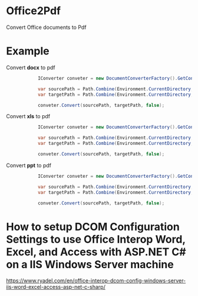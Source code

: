 # Office2Pdf
Convert Office documents to Pdf

# Example
Convert **docx** to pdf

```C#
            IConverter conveter = new DocumentConverterFactory().GetConverter(ContentType.DOCX);

            var sourcePath = Path.Combine(Environment.CurrentDirectory, "docs", "Test.docx");
            var targetPath = Path.Combine(Environment.CurrentDirectory, "docs", "Testdocx.pdf");

            conveter.Convert(sourcePath, targetPath, false);
```

Convert **xls** to pdf

```C#
            IConverter conveter = new DocumentConverterFactory().GetConverter(ContentType.XLS);

            var sourcePath = Path.Combine(Environment.CurrentDirectory, "docs", "Test.xls");
            var targetPath = Path.Combine(Environment.CurrentDirectory, "docs", "Testxls.pdf");

            conveter.Convert(sourcePath, targetPath, false);
```

Convert **ppt** to pdf

```C#
            IConverter conveter = new DocumentConverterFactory().GetConverter(ContentType.PPT);

            var sourcePath = Path.Combine(Environment.CurrentDirectory, "docs", "Test.ppt");
            var targetPath = Path.Combine(Environment.CurrentDirectory, "docs", "Testppt.pdf");

            conveter.Convert(sourcePath, targetPath, false);
```

# How to setup DCOM Configuration Settings to use Office Interop Word, Excel, and Access with ASP.NET C# on a IIS Windows Server machine

https://www.ryadel.com/en/office-interop-dcom-config-windows-server-iis-word-excel-access-asp-net-c-sharp/
